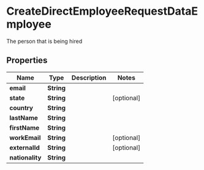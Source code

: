 

# CreateDirectEmployeeRequestDataEmployee

The person that is being hired

## Properties

| Name | Type | Description | Notes |
|------------ | ------------- | ------------- | -------------|
|**email** | **String** |  |  |
|**state** | **String** |  |  [optional] |
|**country** | **String** |  |  |
|**lastName** | **String** |  |  |
|**firstName** | **String** |  |  |
|**workEmail** | **String** |  |  [optional] |
|**externalId** | **String** |  |  [optional] |
|**nationality** | **String** |  |  |



